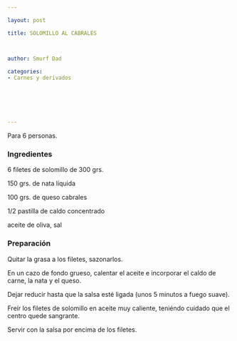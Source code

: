 ```yaml
---

layout: post

title: SOLOMILLO AL CABRALES



author: Smurf Dad

categories:
- Carnes y derivados






---
```


Para 6 personas.

<h3>Ingredientes</h3>

6 filetes de solomillo de 300 grs.

150 grs. de nata líquida

100 grs. de queso cabrales

1/2 pastilla de caldo concentrado

aceite de oliva, sal

<h3>Preparación</h3>

Quitar la grasa a los filetes, sazonarlos.

En un cazo de fondo grueso, calentar el aceite e incorporar el caldo de carne, la nata y el queso.

Dejar reducir hasta que la salsa esté ligada (unos 5 minutos a fuego suave).

Freír los filetes de solomillo en aceite muy caliente, teniéndo cuidado que el centro quede sangrante.

Servir con la salsa por encima de los filetes.

